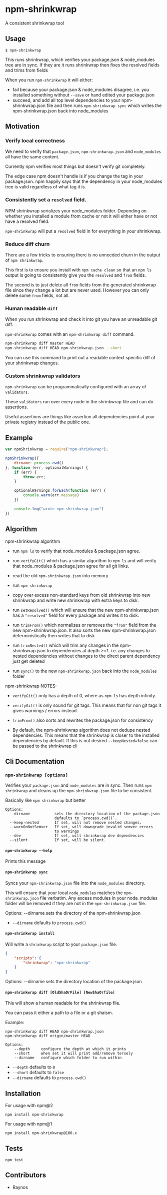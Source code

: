 # npm-shrinkwrap

A consistent shrinkwrap tool

## Usage

`$ npm-shrinkwrap`

This runs shrinkwrap, which verifies your package.json &
  node_modules tree are in sync. If they are it runs shrinkwrap
  then fixes the resolved fields and trims from fields

When you run `npm-shrinkwrap` it will either:

 - fail because your package.json & node_modules disagree, i.e.
    you installed something without `--save` or hand edited your
    package.json
 - succeed, and add all top level dependencies to your
    npm-shrinkwrap.json file and then runs `npm-shrinkwrap sync`
    which writes the npm-shrinkwrap.json back into node_modules

## Motivation

### Verify local correctness

We need to verify that `package.json`, `npm-shrinkwrap.json` and
  `node_modules` all have the same content.

Currently npm verifies most things but doesn't verify git
  completely.

The edge case npm doesn't handle is if you change the tag in
  your package.json. npm happily says that the dependency in
  your node_modules tree is valid regardless of what tag it is.

### Consistently set a `resolved` field.

NPM shrinkwrap serializes your node_modules folder. Depending
  on whether you installed a module from cache or not it will
  either have or not have a resolved field.

`npm-shrinkwrap` will put a `resolved` field in for everything
  in your shrinkwrap.

### Reduce diff churn

There are a few tricks to ensuring there is no unneeded churn
  in the output of `npm shrinkwrap`.

This first is to ensure you install with `npm cache clean` so
  that an `npm ls` output is going to consistently give you the
  `resolved` and `from` fields.

The second is to just delete all `from` fields from the
  generated shrinkwrap file since they change a lot but are
  never used. However you can only delete some `from` fields,
  not all.

### Human readable `diff`

When you run shrinkwrap and check it into git you have an
  unreadable git diff.

`npm-shrinkwrap` comes with an `npm-shrinkwrap diff` command.

```sh
npm-shrinkwrap diff master HEAD
npm-shrinkwrap diff HEAD npm-shrinkwrap.json --short
```

You can use this command to print out a readable context
  specific diff of your shrinkwrap changes.

### Custom shrinkwrap validators

`npm-shrinkwrap` can be programmatically configured with an
  array of `validators`.

These `validators` run over every node in the shrinkwrap file
  and can do assertions.

Useful assertions are things like assertion all dependencies
  point at your private registry instead of the public one.

## Example

```js
var npmShrinkwrap = require("npm-shrinkwrap");

npmShrinkwrap({
    dirname: process.cwd()
}, function (err, optionalWarnings) {
    if (err) {
        throw err;
    }

    optionalWarnings.forEach(function (err) {
        console.warn(err.message)
    })

    console.log("wrote npm-shrinkwrap.json")
})
```

## Algorithm

npm-shrinkwrap algorithm

 - run `npm ls` to verify that node_modules & package.json
    agree.

 - run `verifyGit()` which has a similar algorithm to
    `npm ls` and will verify that node_modules & package.json
    agree for all git links.

 - read the old `npm-shrinkwrap.json` into memory

 - run `npm shrinkwrap`

 - copy over excess non-standard keys from old shrinkwrap
    into new shrinkwrap and write new shrinkwrap with extra
    keys to disk.

 - run `setResolved()` which will ensure that the new
    npm-shrinkwrap.json has a `"resolved"` field for every
    package and writes it to disk.

 - run `trimFrom()` which normalizes or removes the `"from"`
    field from the new npm-shrinkwrap.json. It also sorts
    the new npm-shrinkwrap.json deterministically then
    writes that to disk

 - run `trimNested()` which will trim any changes in the
    npm-shrinkwrap.json to dependencies at depth >=1. i.e.
    any changes to nested dependencies without changes to
    the direct parent dependency just get deleted

 - run `sync()` to the new `npm-shrinkwrap.json` back into
    the `node_modules` folder


npm-shrinkwrap NOTES:

 - `verifyGit()` only has a depth of 0, where as `npm ls`
    has depth infinity.

 - `verifyGit()` is only sound for git tags. This means that
    for non git tags it gives warnings / errors instead.

 - `trimFrom()` also sorts and rewrites the package.json
    for consistency

 - By default, the npm-shrinkwrap algorithm does not dedupe
   nested dependencies. This means that the shrinkwrap is
   closer to the installed dependencies by default. If this
   is not desired `--keepNested=false` can be passed to the
   shrinkwrap cli

## Cli Documentation

### `npm-shrinkwrap [options]`

Verifies your `package.json` and `node_modules` are in sync.
  Then runs `npm shrinkwrap` and cleans up the
  `npm-shrinkwrap.json` file to be consistent.

Basically like `npm shrinkwrap` but better

```
Options:
  --dirname           sets the directory location of the package.json
                      defaults to `process.cwd()`.
  --keep-nested       If set, will not remove nested changes.
  --warnOnNotSemver   If set, will downgrade invalid semver errors
                      to warnings
  --dev               If set, will shrinkwrap dev dependencies
  --silent            If set, will be silent.
```

#### `npm-shrinkwrap --help`

Prints this message

#### `npm-shrinkwrap sync`

Syncs your `npm-shrinkwrap.json` file into the `node_modules`
  directory.

This will ensure that your local `node_modules` matches the
  `npm-shrinkwrap.json` file verbatim. Any excess modules in
  your node_modules folder will be removed if they are not in
  the `npm-shrinkwrap.json` file.

Options:
    --dirname   sets the directory of the npm-shrinkwrap.json

 - `--dirname` defaults to `process.cwd()`

#### `npm-shrinkwrap install`

Will write a `shrinkwrap` script to your `package.json` file.

```json
{
    "scripts": {
        "shrinkwrap": "npm-shrinkwrap"
    }
}
```

Options:
    --dirname   sets the directory location of the package.json

#### `npm-shrinkwrap diff [OldShaOrFile] [NewShaOrfile]`

This will show a human readable for the shrinkwrap file.

You can pass it either a path to a file or a git shaism.

Example:

```
npm-shrinkwrap diff HEAD npm-shrinkwrap.json
npm-shrinkwrap diff origin/master HEAD
```

```
Options:
    --depth     configure the depth at which it prints
    --short     when set it will print add/remove tersely
    --dirname   configure which folder to run within
```

 - `--depth` defaults to `0`
 - `--short` defaults to `false`
 - `--dirname` defaults to `process.cwd()`

## Installation

For usage with npm@2

`npm install npm-shrinkwrap`

For usage with npm@1

`npm install npm-shrinkwrap@100.x`

## Tests

`npm test`

## Contributors

 - Raynos
